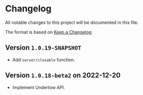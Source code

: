 # Changelog

All notable changes to this project will be documented in this file.

The format is based on [Keep a Changelog](https://keepachangelog.com/en/1.0.0/).

## Version `1.0.19-SNAPSHOT`

- Add `server/closable` function.

## Version `1.0.18-beta2` on 2022-12-20

- Implement Undertow API.
